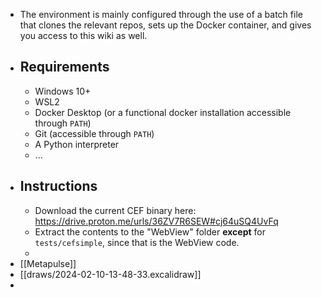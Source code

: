 - The environment is mainly configured through the use of a batch file that clones the relevant repos, sets up the Docker container, and gives you access to this wiki as well.
- ## Requirements
	- Windows 10+
	- WSL2
	- Docker Desktop (or a functional docker installation accessible through `PATH`)
	- Git (accessible through `PATH`)
	- A Python interpreter
	- ...
- ## Instructions
	- Download the current CEF binary here: https://drive.proton.me/urls/36ZV7R6SEW#cj64uSQ4UvFq
	- Extract the contents to the "WebView" folder **except** for `tests/cefsimple`, since that is the WebView code.
	-
- [[Metapulse]]
- [[draws/2024-02-10-13-48-33.excalidraw]]
-